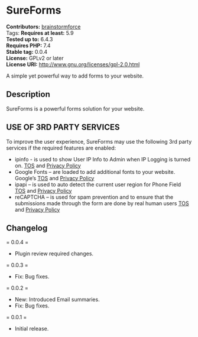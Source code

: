 # SureForms

**Contributors:** [brainstormforce](https://profiles.wordpress.org/brainstormforce/)  
Tags:
**Requires at least:** 5.9  
**Tested up to:** 6.4.3  
**Requires PHP:** 7.4  
**Stable tag:** 0.0.4  
**License:** GPLv2 or later  
**License URI:** http://www.gnu.org/licenses/gpl-2.0.html

A simple yet powerful way to add forms to your website.

## Description

SureForms is a powerful forms solution for your website.

## USE OF 3RD PARTY SERVICES

To improve the user experience, SureForms may use the following 3rd party services if the required features are enabled:

-   ipinfo - is used to show User IP Info to Admin when IP Logging is turned on. [TOS](https://ipinfo.io/terms-of-service) and [Privacy Policy](https://ipinfo.io/privacy-policy)
-   Google Fonts – are loaded to add additional fonts to your website. Google’s [TOS](https://policies.google.com/terms) and [Privacy Policy](https://policies.google.com/privacy)
-   ipapi – is used to auto detect the current user region for Phone Field [TOS](https://ipapi.co/terms/) and [Privacy Policy](https://ipapi.co/privacy/)
-   reCAPTCHA – is used for spam prevention and to ensure that the submissions made through the form are done by real human users [TOS](https://policies.google.com/terms) and [Privacy Policy](https://policies.google.com/privacy)

## Changelog

= 0.0.4 =

-   Plugin review required changes.

= 0.0.3 =

-   Fix: Bug fixes.

= 0.0.2 =

-   New: Introduced Email summaries.
-   Fix: Bug fixes.

= 0.0.1 =

-   Initial release.
